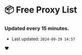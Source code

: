 # :package: Free Proxy List
### Updated every 15 minutes.

- Last updated: `2024-09-29 14:57`

:heart:

